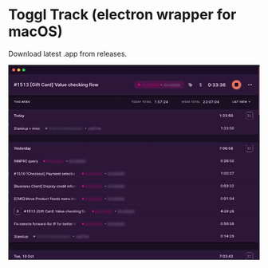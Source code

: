 # Toggl Track (electron wrapper for macOS)

Download latest .app from releases.

![Demo index view](./docs/index.jpg)
